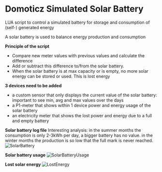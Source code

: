 # Domoticz Simulated Solar Battery
LUA script to control a simulated battery for storage and consumption of (self-) generated energy

A solar battery is used to balance energy production and consumption

**Principle of the script**
- Compare new meter values with previous values and calculate the difference
- Add or subtract this difference to/from the solar battery.
- When the solar battery is at max capacity or is empty, no more solar energy can be stored or used. This is lost energy

**3 devices need to be added**
- a custom sensor that only displays the current value of the solar battery: important to see min, avg and max values over the days
- a P1-meter that shows within 1 device power and energy usage of the solar battery
- an electricity meter that shows the lost power and energy due to a full and empty battery

**Solar battery log file**
Interesting analysis: in the summer months the consumption is only 2-3kWh per day, a bigger battery has no value. in the winter months the production is so low that the full mark is never reached.
![SolarBattery](https://user-images.githubusercontent.com/16058266/113411981-6fdd3b80-93b7-11eb-9ee9-2101f5e86430.JPG)

**Solar battery usage**
![SolarBatteryUsage](https://user-images.githubusercontent.com/16058266/113412143-d2363c00-93b7-11eb-8bd6-6ae93dd24833.JPG)

**Lost solar energy**
![LostEnergy](https://user-images.githubusercontent.com/16058266/113412186-e7ab6600-93b7-11eb-8006-456eed20006a.JPG)
